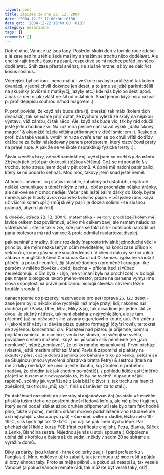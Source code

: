 ```yaml
---
layout: post
title: Zápisek ze dne 22. 12. 2004
date: '2004-12-22 17:00:00 +0100'
date_gmt: '2004-12-22 16:00:00 +0100'
category: nezařazené
tags: []
comments: []
---
```

<p>Dobré ráno, Vánoce už jsou tady. Poslední školní den v tomhle roce odešel a já zase sedím  u téhle šedé mašiny a snažím se trochu něco dodělávat. Ale chci si najít trochu času na psaní,  respektive se mi nechce pořád jen něco dodělávat.. Sníh zase přestal sněhat, ale slušně mrzne,  až by se dalo říct kosus cosinus..</p>
<p>Včerejšek byl celkom.. nenormální - ve škole nás bylo průběžně tak kolem dvanácti, v jedné  chvíli dokonce jen deset, a to jsme se ještě párkrát dělili na skupinky (cvičení z matiky/čj,   jazyky etc.) kde nás bylo po šesti apod. Jinak se den nijak zvlášť nelišil od ostatních.  Snad jenom když mira nazval p. prof. dějepisu souhrou náhod magorem :)</p>
<p>P. prof. povídal, že když nás bude zítra (tj. dneska) tak málo (kolem těch dvanácti),  tak se máme přijít optat, že bychom vylezli ze školy na nějakou výstavu, věž zámku, či tak něco.  Ale, když nás bude víc, tak by rád odučil ještě jednu hodinu zsv. Na což mira přesně načasoval  výkřik &bdquo;další takový magor!&ldquo; &amp; okamžitě ležela většina přítomných v křeči smíchem :).  Reakce p. prof. byla také veselá, vytáhl miru za dveře a ten se po chvíli vřítil do třídy držíce  se za čelist následovaný panem profesorem, který rozcvičoval prsty na pravé ruce. A pak že se ve škole  nepraktikují fyzické tresty :).</p>
<p>Škola skončila brzy, odpadl seminář z aj, vydal jsem se na dárky do města.. Zbývalo jich ještě pár  dokoupit (těžkou většinu). Což se mi podařilo &amp; s trochou toho stresu jsem dojel v pět domů.  A úplně mě nadchl papír balící, který se mi podařilo sehnat.. Moc moc, takový jsem snad ještě neměl.</p>
<p>At home.. neviem.. icq status invisible, zabalený od ostatních, nějak mě neláká komunikace  s téměř nikým z netu.. občas procházím nějaké stránky, ale celkově se nic moc neděje. Večer pak ještě  balím dárky do školy. byste neřekli, jak je hlasitý zvuk řezaného balícího papíru v půl jedné ráno,  když už všichni kolem spí :) (můj skvělý papír je docela solidní - se slušnou gramáží, abych tak řekl)</p>
<p>&amp; dnešek, středa 22. 12. 2004.. matematika - vektory procházejí kolem mé lavice celkem bez povšimnutí,  učivo mě celkem baví, ale nemám náladu na vstřebávání.. stejně tak v zsv, kde jsme se fakt učili - notebook  narozdíl od pana profesora má rád vánoce &amp; proto odmítal nastartovat displej.</p>
<p>pak seminář z matiky, šílené rozklady (naprosto triviálně jednoduché věci v principu, ale mým nezkušeným  očím neviditelné), na konci zase příklon k vektorům, konec pásma mé soustředěnosti. V chemii dalo by se říci  volná zábava, v angličtině čtení Christmas Carol od Dickense.. typische vánoční příběh.. a pokud neumřeli,  žijí šťastně dodnes o proměně harpagon-like persóny v milého člověka.. oběd, kachna + příloha (teď si vůbec  neuvědomuju, s čím byla - chjo, mé vnímání bylo na procházce). v biologii pak hrajem biologické 'skoro  jméno-město', prostě na písmena vymýšlíme slova s spojitostí na právě probíranou biologii člověka. chvílemi   těžce brutální sranda :)..</p>
<p>danach jdeme do pizzerky, rezervace je pro <del>pět</del> (oprava 23. 12.: deset - zase jsem byl o několik slov  rychlejší než moje prsty) lidí, nakonec nás dochází pět (Pavla, Uher, Mira,   Miky &amp; já), tak obsadíme jen jeden stůl ze dvou. Je slušný nátřesk, tak není obsluha z nejrychlejších,  ale je tam příjemně (až na občasné silné závany cigaretového kouře, uu). Pro změnu (=jako téměř vždy) si dávám   pizzu quattro formaggi (čtyřsýrová), tentokrát se zvýšenou koncentrací oliv. Posezení nad pizzou  je příjemné, pomalu pojídám osminku po osmince, venku se stmívá, rozsvěcují se světla, povídáme o všem možném,  ikdyž asi působím spíš nemluvně (ne &bdquo;jako nemluvně&ldquo;, nýbrž &bdquo;nemluvně&ldquo;, že toliko mnoho  nenamluvím). První odchází (vlastně, ještě mezitím přichází Mara) Pavla &amp; zapomíná si plakáty na skautský ples,   což je dobrá záminka pro běhání  v triku po venku, setkání se se Skupinou (mnou vytvořená přezdívka bratra Petry) &amp; sestrou (která  na mě z dálky řve  když mě uvidí a ještě dlouho, když kolem ní   proběhnu (nadává, že chodím tak jak chodím po městě)), z pohledu řidiče asi téměřné  přejetí se busem (ale nevypadalo to, že by na to chtěl dupnout nějak rapidně), scénky jak vystřižené  z Lola běží o život :), tak trochu na hranici zběsilosti, tak trochu &bdquo;můj styl&ldquo;; finiš s úsměvem  za to stál :).</p>
<p>Po doběhnutí nazpátek do pizzerky si objednávám čaj (na stole už mezitím přistála tuším třetí a ne poslední  dnešní ledová kofola, ale mé plíce říkají ne), který se mi podaří získat až po druhém připomenutí (ale bylo  tam fakt hodně plno, takže v poho), mezitím srkám marovo podchlazené víno (studené ale asi nejteplejší  z dostupných pití) - červené, celkem sladké, těžko mělo 18-19°C, spíš bych tipl tak 12-15°C.. po čaji se  pak hned dýchá lépe. Pak přichází další lidé z kurzu FCE (first certificate english), Petra, Blanka, Sáček a Lenka,  Blančina sestra. Najednou je nás u stolu spousta :) Odpoledne ubíhá dál s kofolou a čajem až do sedmi, někdy  v sedm.20 se sbíráme a vyrážím domů..</p>
<p>Díky za dárky, jsou krásné - hrnek od terky zaujal i paní profesorku v l'anglais :). Mno, rodičové už to zabalili,  tak je nebudu už moc rušit a půjdu si brzy lehnout taky. Proto se mějte pěkně.. a pokud už nenapíšu, tak veselé   Vánoce! (a pokud Vánoce nemáte rádi, tak můžete být veselí taky, ok?)</p>
